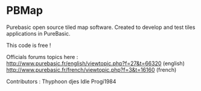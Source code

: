 # PBMap
Purebasic open source tiled map software.
Created to develop and test tiles applications in PureBasic.

This code is free !

Officials forums topics here :
http://www.purebasic.fr/english/viewtopic.php?f=27&t=66320 (english)
http://www.purebasic.fr/french/viewtopic.php?f=3&t=16160 (french)

Contributors :
Thyphoon
djes
Idle
Progi1984
